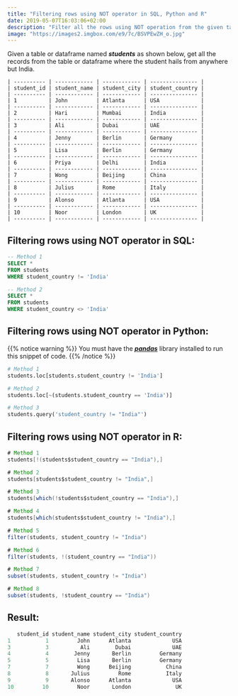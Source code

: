 ```yaml
---
title: "Filtering rows using NOT operator in SQL, Python and R"
date: 2019-05-07T16:03:06+02:00
description: "Filter all the rows using NOT operation from the given table in SQL or given dataframe in Python or R."
image: "https://images2.imgbox.com/e9/7c/BSVPEwZH_o.jpg"
---
```


Given a table or dataframe named *__students__* as shown below, get all the records from the table or dataframe where the student hails from anywhere but India.

```
| ---------- | ------------ | ------------ | --------------- |
| student_id | student_name | student_city | student_country |
| ---------- | ------------ | ------------ | --------------- |
| 1          | John         | Atlanta      | USA             |
| ---------- | ------------ | ------------ | --------------- |
| 2          | Hari         | Mumbai       | India           |
| ---------- | ------------ | ------------ | --------------- |
| 3          | Ali          | Dubai        | UAE             |
| ---------- | ------------ | ------------ | --------------- |
| 4          | Jenny        | Berlin       | Germany         |
| ---------- | ------------ | ------------ | --------------- |
| 5          | Lisa         | Berlin       | Germany         |
| ---------- | ------------ | ------------ | --------------- |
| 6          | Priya        | Delhi        | India           |
| ---------- | ------------ | ------------ | --------------- |
| 7          | Wong         | Beijing      | China           |
| ---------- | ------------ | ------------ | --------------- |
| 8          | Julius       | Rome         | Italy           |
| ---------- | ------------ | ------------ | --------------- |
| 9          | Alonso       | Atlanta      | USA             |
| ---------- | ------------ | ------------ | --------------- |
| 10         | Noor         | London       | UK              |
| ---------- | ------------ | ------------ | --------------- |
```

## Filtering rows using NOT operator in SQL:

```SQL
-- Method 1
SELECT * 
FROM students
WHERE student_country != 'India'

-- Method 2
SELECT * 
FROM students
WHERE student_country <> 'India'
```

## Filtering rows using NOT operator in Python:

{{% notice warning %}}
You must have the *__[pandas](https://pandas.pydata.org/)__* library installed to run this snippet of code.
{{% /notice %}}

```Python
# Method 1
students.loc[students.student_country != 'India']

# Method 2
students.loc[~(students.student_country == 'India')]

# Method 3
students.query('student_country != "India"')
```

## Filtering rows using NOT operator in R:

```Java
# Method 1
students[!(students$student_country == "India"),]

# Method 2
students[students$student_country != "India",]

# Method 3
students[which(!students$student_country == "India"),]

# Method 4
students[which(students$student_country != "India"),]

# Method 5
filter(students, student_country != "India")

# Method 6
filter(students, !(student_country == "India"))

# Method 7
subset(students, student_country != "India")

# Method 8
subset(students, !student_country == "India")
```

## Result:

```Java
   student_id student_name student_city student_country
1           1         John      Atlanta             USA
3           3          Ali        Dubai             UAE
4           4        Jenny       Berlin         Germany
5           5         Lisa       Berlin         Germany
7           7         Wong      Beijing           China
8           8       Julius         Rome           Italy
9           9       Alonso      Atlanta             USA
10         10         Noor       London              UK
```